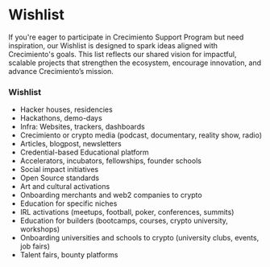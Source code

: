 # Wishlist

If you're eager to participate in Crecimiento Support Program but need inspiration, our Wishlist is designed to spark ideas aligned with Crecimiento's goals. This list reflects our shared vision for impactful, scalable projects that strengthen the ecosystem, encourage innovation, and advance Crecimiento’s mission.

### Wishlist

* Hacker houses, residencies
* Hackathons, demo-days
* Infra: Websites, trackers, dashboards
* Crecimiento or crypto media (podcast, documentary, reality show, radio)
* Articles, blogpost, newsletters
* Credential-based Educational platform
* Accelerators, incubators, fellowships, founder schools
* Social impact initiatives
* Open Source standards
* Art and cultural activations
* Onboarding merchants and web2 companies to crypto
* Education for specific niches
* IRL activations (meetups, football, poker, conferences, summits)
* Education for builders (bootcamps, courses, crypto university, workshops)&#x20;
* Onboarding universities and schools to crypto (university clubs, events, job fairs)
* Talent fairs, bounty platforms
